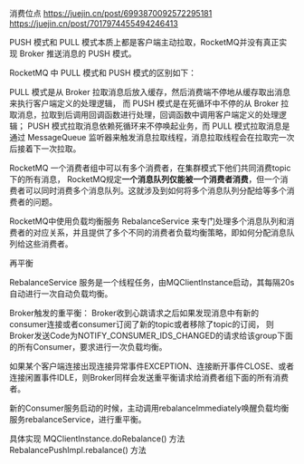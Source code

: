 消费位点 
https://juejin.cn/post/6993870092572295181
https://juejin.cn/post/7017974455494246413



PUSH 模式和 PULL 模式本质上都是客户端主动拉取，RocketMQ并没有真正实现 Broker 推送消息的 PUSH 模式。

RocketMQ 中 PULL 模式和 PUSH 模式的区别如下：

PULL 模式是从 Broker 拉取消息后放入缓存，然后消费端不停地从缓存取出消息来执行客户端定义的处理逻辑，
而 PUSH 模式是在死循环中不停的从 Broker 拉取消息，拉取到后调用回调函数进行处理，回调函数中调用客户端定义的处理逻辑；
PUSH 模式拉取消息依赖死循环来不停唤起业务，而 PULL 模式拉取消息是通过 MessageQueue 监听器来触发消息拉取线程，消息拉取线程会在拉取完一次后接着下一次拉取。



RocketMQ 一个消费者组中可以有多个消费者，在集群模式下他们共同消费topic下的所有消息，
RocketMQ规定**一个消息队列仅能被一个消费者消费**，但一个消费者可以同时消费多个消息队列。这就涉及到如何将多个消息队列分配给等多个消费者的问题。

RocketMQ中使用负载均衡服务 RebalanceService 来专门处理多个消息队列和消费者的对应关系，并且提供了多个不同的消费者负载均衡策略，即如何分配消息队列给这些消费者。

再平衡

RebalanceService 服务是一个线程任务，由MQClientInstance启动，其每隔20s自动进行一次自动负载均衡。

Broker触发的重平衡：
Broker收到心跳请求之后如果发现消息中有新的consumer连接或者consumer订阅了新的topic或者移除了topic的订阅， 则Broker发送Code为NOTIFY_CONSUMER_IDS_CHANGED的请求给该group下面的所有Consumer，要求进行一次负载均衡。

如果某个客户端连接出现连接异常事件EXCEPTION、连接断开事件CLOSE、或者连接闲置事件IDLE，则Broker同样会发送重平衡请求给消费者组下面的所有消费者。

新的Consumer服务启动的时候，主动调用rebalanceImmediately唤醒负载均衡服务rebalanceService，进行重平衡。


具体实现
MQClientInstance.doRebalance() 方法
RebalancePushImpl.rebalance() 方法